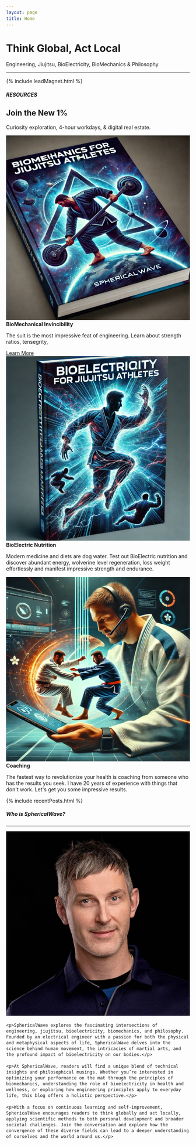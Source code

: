 ```yaml
---
layout: page
title: Home
---
```


<h1>Think Global, Act Local</h1>
<p>Engineering, Jiujitsu, BioElectricity, BioMechanics & Philosophy</p>
<hr class="blue1 mb-3 mt-1">

<!-- <h5>Think Global, Act Local</h5>
<hr class="blue1 mb-1 mt-1"> -->

<!-- {% include subscribe.html %} -->
<!-- <div class="col-3"> -->
{% include leadMagnet.html %}
<!-- </div> -->

<!-- offers -->
<div class="row">

<div class="col-12 text-center my-3">
  <h5>RESOURCES</h5>
  <h2>Join the New 1%</h2>
  <p>Curiosity exploration, 4-hour workdays, & digital real estate.</p>
</div>

  <div class="col-lg-3 col-6">
      <a href="/biomechanics">
          <img src="public/bioMechanicsBook1.webp" alt="" class="img-fluid rounded rounded blue-shadow-hover">
      </a>
          <strong>BioMechanical Invincibility</strong>
          <p>The suit is the most impressive feat of engineering. Learn about strength ratios, tensegrity, </p>
          <a href="/biomechanics" class="underline-text">Learn More</a>
  </div>

  <div class="col-lg-3 col-6">
      <a href="bioelectricity" >
          <img src="public/bioElectricityBook1.webp" alt="" class="img-fluid rounded blue-shadow-hover">
      </a>
          <strong>BioElectric Nutrition</strong>
          <p>Modern medicine and diets are dog water. Test out BioElectric nutrition and discover abundant energy, wolverine level regeneration, loss weight effortlessly and manifest impressive strength and endurance.</p>
  </div>

  <div class="col-lg-3 col-6">
      <a href="coaching">
          <img src="public/coaching.webp" alt="" class="img-fluid rounded rounded blue-shadow-hover">
      </a>
          <strong>Coaching</strong>
          <p>The fastest way to revolutionize your health is coaching from someone who has the results you seek. 
          I have 20 years of experience with things that don't work. 
          Let's get you some impressive results.</p>
  </div>

</div>


{% include recentPosts.html %}



<h5>Who is SphericalWave?</h5>
<hr class="blue1 mb-3 mt-1">

<div class="row">

  <div class="col-lg-4 col-6">
    <a href="/about">
      <img src="/public/aaron/2023-12-12 small_headshot.JPG" alt="Profile Picture" class="profilePic rounded blue-shadow-hover">
    </a>
  </div>

  <div class="col-lg-8 col-6">

    <p>SphericalWave explores the fascinating intersections of engineering, jiujitsu, bioelectricity, biomechanics, and philosophy. Founded by an electrical engineer with a passion for both the physical and metaphysical aspects of life, SphericalWave delves into the science behind human movement, the intricacies of martial arts, and the profound impact of bioelectricity on our bodies.</p>

    <p>At SphericalWave, readers will find a unique blend of technical insights and philosophical musings. Whether you’re interested in optimizing your performance on the mat through the principles of biomechanics, understanding the role of bioelectricity in health and wellness, or exploring how engineering principles apply to everyday life, this blog offers a holistic perspective.</p>

    <p>With a focus on continuous learning and self-improvement, SphericalWave encourages readers to think globally and act locally, applying scientific methods to both personal development and broader societal challenges. Join the conversation and explore how the convergence of these diverse fields can lead to a deeper understanding of ourselves and the world around us.</p>

  </div>

</div>
